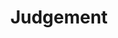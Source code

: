 ---
title       : Judgement
key         : CP-JU
skills      : Behaviour, Mindset, Decision Making
difficulty  : medium
area        : competency

questions :
    - "CP-JU-01: Describe a situation when you had to make a major decision under time constraints."
    - "CP-JU-02: Describe an unpopular decision you have had to make."
    - "CP-JU-03: Describe a situation when you had multiple alternatives from which to choose. What steps did you take to determine the most appropriate alternative?"
desirable :
    - Gathered information from various sources prior to making a decision regarding multiple alternatives
    - Requested assistance from appropriate personnel, when necessary
    - Acted decisively when timely action was needed, even in uncertain situations
    - Made difficult or controversial decisions, when necessary, for the betterment of the organisation
    - Exercised good judgment by making well-informed decisions
bonus_points :
    - Gathered and confirmed information from various sources prior to making a decision regarding multiple alternatives
    - Requested assistance from appropriate personnel, when necessary, in a timely manner
    - Acted decisively on own authority when timely action was needed, even in uncertain situations
    - Made difficult or controversial decisions, when necessary, for the betterment of the organisation, its partners, and customers
    - Exercised exceptional judgment by making sound, timely, and well-informed decisions
---
